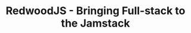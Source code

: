 ---
title: RedwoodJS - Bringing Full-stack to the Jamstack
layout: home.njk
description: An opinionated Javascript framework that combines React, GraphQL, Prisma2, SQL, and lots more out of the box.
---
